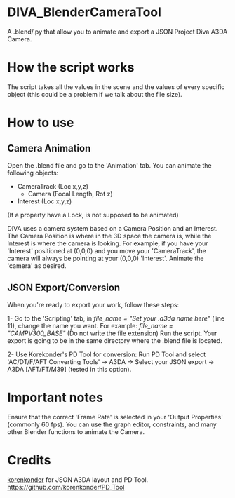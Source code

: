 # DIVA_BlenderCameraTool
A .blend/.py that allow you to animate and export a JSON Project Diva A3DA Camera.

# How the script works
The script takes all the values in the scene and the values of every specific object (this could be a problem if we talk about the file size).

# How to use
## Camera Animation
Open the .blend file and go to the 'Animation' tab.
You can animate the following objects:

* CameraTrack (Loc x,y,z)
	* Camera (Focal Length, Rot z)
* Interest (Loc x,y,z)

(If a property have a Lock, is not supposed to be animated)
	
DIVA uses a camera system based on a Camera Position and an Interest. The Camera Position is where in the 3D space the camera is, while the Interest is where the camera is looking.
For example, if you have your 'Interest' positioned at (0,0,0) and you move your 'CameraTrack', the camera will always be pointing at your (0,0,0) 'Interest'.
Animate the 'camera' as desired.

## JSON Export/Conversion
When you're ready to export your work, follow these steps:

1- Go to the 'Scripting' tab, in *file_name = "Set your .a3da name here"* (line 11), change the name you want. For example:
*file_name = "CAMPV300_BASE"* (Do not write the file extension)
Run the script.
Your export is going to be in the same directory where the .blend file is located.

2- Use Korekonder's PD Tool for conversion:
Run PD Tool and select 'AC/DT/F/AFT Converting Tools' -> A3DA -> Select your JSON export -> A3DA [AFT/FT/M39] (tested in this option).

# Important notes
Ensure that the correct 'Frame Rate' is selected in your 'Output Properties' (commonly 60 fps).
You can use the graph editor, constraints, and many other Blender functions to animate the Camera.

# Credits
[korenkonder](https://github.com/korenkonder) for JSON A3DA layout and PD Tool.
https://github.com/korenkonder/PD_Tool
